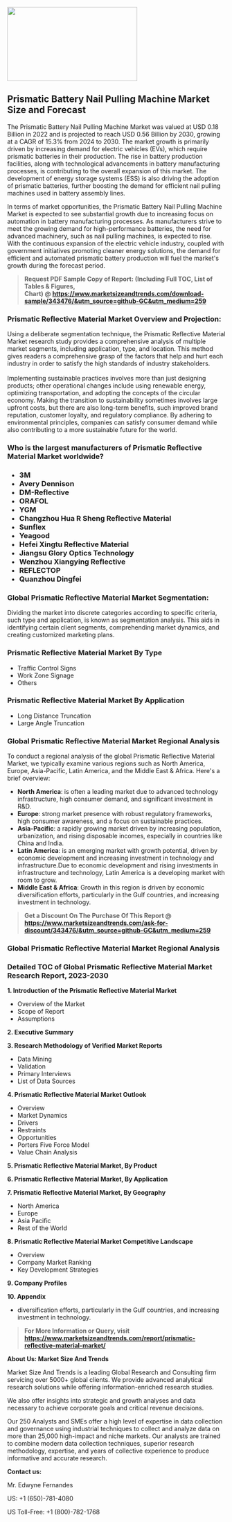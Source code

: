 <p><img class="alignnone size-medium wp-image-20088" src="https://ffe5etoiles.com/wp-content/uploads/2024/12/MST1-300x171.png" alt="" width="300" height="171" /></p><h2>Prismatic Battery Nail Pulling Machine Market Size and Forecast</h2><p>The Prismatic Battery Nail Pulling Machine Market was valued at USD 0.18 Billion in 2022 and is projected to reach USD 0.56 Billion by 2030, growing at a CAGR of 15.3% from 2024 to 2030. The market growth is primarily driven by increasing demand for electric vehicles (EVs), which require prismatic batteries in their production. The rise in battery production facilities, along with technological advancements in battery manufacturing processes, is contributing to the overall expansion of this market. The development of energy storage systems (ESS) is also driving the adoption of prismatic batteries, further boosting the demand for efficient nail pulling machines used in battery assembly lines.</p><p>In terms of market opportunities, the Prismatic Battery Nail Pulling Machine Market is expected to see substantial growth due to increasing focus on automation in battery manufacturing processes. As manufacturers strive to meet the growing demand for high-performance batteries, the need for advanced machinery, such as nail pulling machines, is expected to rise. With the continuous expansion of the electric vehicle industry, coupled with government initiatives promoting cleaner energy solutions, the demand for efficient and automated prismatic battery production will fuel the market's growth during the forecast period.</p></p><blockquote id="" class=""><strong>Request PDF Sample Copy of Report: (Including Full TOC, List of Tables &amp; Figures, Chart)&nbsp;@&nbsp;<strong><a href="https://www.marketsizeandtrends.com/download-sample/343476/&utm_source=github-GC&utm_medium=259" target="_blank">https://www.marketsizeandtrends.com/download-sample/343476/&utm_source=github-GC&utm_medium=259</a></strong></strong></blockquote><h3 id="" class="">Prismatic Reflective Material Market&nbsp;Overview and Projection:</h3><p id="" class="">Using a deliberate segmentation technique, the Prismatic Reflective Material Market research study provides a comprehensive analysis of multiple market segments, including application, type, and location. This method gives readers a comprehensive grasp of the factors that help and hurt each industry in order to satisfy the high standards of industry stakeholders. <br /> <br />Implementing sustainable practices involves more than just designing products; other operational changes include using renewable energy, optimizing transportation, and adopting the concepts of the circular economy. Making the transition to sustainability sometimes involves large upfront costs, but there are also long-term benefits, such improved brand reputation, customer loyalty, and regulatory compliance. By adhering to environmental principles, companies can satisfy consumer demand while also contributing to a more sustainable future for the world.</p><h3 id="" class="">Who is the largest manufacturers of&nbsp;Prismatic Reflective Material Market worldwide?</h3><h3 class=""><p><ul><li>3M </li><li> Avery Dennison </li><li> DM-Reflective </li><li> ORAFOL </li><li> YGM </li><li> Changzhou Hua R Sheng Reflective Material </li><li> Sunflex </li><li> Yeagood </li><li> Hefei Xingtu Reflective Material </li><li> Jiangsu Glory Optics Technology </li><li> Wenzhou Xiangying Reflective </li><li> REFLECTOP </li><li> Quanzhou Dingfei</li></ul></p></h3><h3 id="" class="">Global&nbsp;Prismatic Reflective Material Market Segmentation:</h3><p id="" class="">Dividing the market into discrete categories according to specific criteria, such type and application, is known as segmentation analysis. This aids in identifying certain client segments, comprehending market dynamics, and creating customized marketing plans.</p><h3 id="" class="">Prismatic Reflective Material Market&nbsp;By Type</h3><p><p><ul><li>Traffic Control Signs</li><li> Work Zone Signage</li><li> Others</p></li></ul></p></p><h3 id="" class="">Prismatic Reflective Material Market&nbsp;By Application</h3><p class=""><p><ul><li>Long Distance Truncation</li><li> Large Angle Truncation</li></ul></p></p><h3 id="" class="">Global Prismatic Reflective Material Market Regional Analysis</h3><p id="" class="">To conduct a regional analysis of the global Prismatic Reflective Material Market, we typically examine various regions such as North America, Europe, Asia-Pacific, Latin America, and the Middle East &amp; Africa. Here's a brief overview:</p><ul><li><strong>North America</strong>: is often a leading market due to advanced technology infrastructure, high consumer demand, and significant investment in R&amp;D.</li><li><strong>Europe</strong>: strong market presence with robust regulatory frameworks, high consumer awareness, and a focus on sustainable practices.</li><li><strong>Asia-Pacific</strong>: a rapidly growing market driven by increasing population, urbanization, and rising disposable incomes, especially in countries like China and India.</li><li><strong>Latin America</strong>: is an emerging market with growth potential, driven by economic development and increasing investment in technology and infrastructure.Due to economic development and rising investments in infrastructure and technology, Latin America is a developing market with room to grow.</li><li><strong>Middle East &amp; Africa</strong>: Growth in this region is driven by economic diversification efforts, particularly in the Gulf countries, and increasing investment in technology.</li></ul><blockquote id="" class=""><strong>Get a Discount On The Purchase Of This Report @ <strong><a href="https://www.marketsizeandtrends.com/ask-for-discount/343476/&utm_source=github-GC&utm_medium=259" target="_blank">https://www.marketsizeandtrends.com/ask-for-discount/343476/&utm_source=github-GC&utm_medium=259</a></strong></strong></blockquote><h3 id="" class="">Global Prismatic Reflective Material Market Regional Analysis</h3><h3 id="" class="">Detailed TOC of Global Prismatic Reflective Material Market Research Report, 2023-2030</h3><p id="" class=""><strong>1. Introduction of the Prismatic Reflective Material Market</strong></p><ul><li>Overview of the Market</li><li>Scope of Report</li><li>Assumptions</li></ul><p id="" class=""><strong>2. Executive Summary</strong></p><p id="" class=""><strong>3. Research Methodology of Verified Market Reports</strong></p><ul><li>Data Mining</li><li>Validation</li><li>Primary Interviews</li><li>List of Data Sources</li></ul><p id="" class=""><strong>4. Prismatic Reflective Material Market Outlook</strong></p><ul><li>Overview</li><li>Market Dynamics</li><li>Drivers</li><li>Restraints</li><li>Opportunities</li><li>Porters Five Force Model</li><li>Value Chain Analysis</li></ul><p id="" class=""><strong>5. Prismatic Reflective Material Market, By Product</strong></p><p id="" class=""><strong>6. Prismatic Reflective Material Market, By Application</strong></p><p id="" class=""><strong>7. Prismatic Reflective Material Market, By Geography</strong></p><ul><li>North America</li><li>Europe</li><li>Asia Pacific</li><li>Rest of the World</li></ul><p id="" class=""><strong>8. Prismatic Reflective Material Market Competitive Landscape</strong></p><ul><li>Overview</li><li>Company Market Ranking</li><li>Key Development Strategies</li></ul><p id="" class=""><strong>9. Company Profiles</strong></p><p id="" class=""><strong>10. Appendix</strong></p><ul><li>diversification efforts, particularly in the Gulf countries, and increasing investment in technology.</li></ul><blockquote id="" class=""><strong>For More Information or Query, visit <strong><strong><a href="https://www.marketsizeandtrends.com/report/prismatic-reflective-material-market/" target="_blank">https://www.marketsizeandtrends.com/report/prismatic-reflective-material-market/</a></strong></strong></strong></blockquote><p id="" class=""><strong>About Us: Market Size And Trends</strong></p><p id="" class="">Market Size And Trends is a leading Global Research and Consulting firm servicing over 5000+ global clients. We provide advanced analytical research solutions while offering information-enriched research studies.</p><p id="" class="">We also offer insights into strategic and growth analyses and data necessary to achieve corporate goals and critical revenue decisions.</p><p id="" class="">Our 250 Analysts and SMEs offer a high level of expertise in data collection and governance using industrial techniques to collect and analyze data on more than 25,000 high-impact and niche markets. Our analysts are trained to combine modern data collection techniques, superior research methodology, expertise, and years of collective experience to produce informative and accurate research.</p><p id="" class=""><strong>Contact us:</strong></p><p id="" class="">Mr. Edwyne Fernandes</p><p id="" class="">US: +1 (650)-781-4080</p><p id="" class="">US Toll-Free: +1 (800)-782-1768</p>
